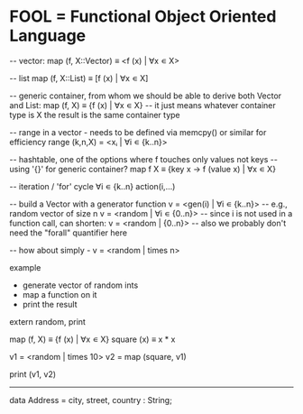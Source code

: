 FOOL = Functional Object Oriented Language
===========================================

-- vector:
map (f, X::Vector) ≡ <f (x) | ∀x ∊ X>

-- list
map (f, X::List) ≡ [f (x) | ∀x ∊ X]

-- generic container, from whom we should be able to derive both Vector and List:
map (f, X) ≡ {f (x) | ∀x ∊ X} -- it just means whatever container type is X the result is the same container type

-- range in a vector - needs to be defined via memcpy() or similar for efficiency
range (k,n,X) = <xᵢ | ∀i ∊ {k..n}>

-- hashtable, one of the options where f touches only values not keys
-- using '{}' for generic container?
map f X ≡ {key x → f (value x) | ∀x ∊ X}

-- iteration / 'for' cycle
∀i ∊ {k..n} action(i,...)

-- build a Vector with a generator function
v = <gen(i) | ∀i ∊ {k..n}>
-- e.g., random vector of size n
v = <random | ∀i ∊ {0..n}>
-- since i is not used in a function call, can shorten:
v = <random | {0..n}>
-- also we probably don't need the "forall" quantifier here

-- how about simply -
v = <random | times n>

example
- generate vector of random ints
- map a function on it
- print the result


extern random, print

map (f, X) ≡ {f (x) | ∀x ∊ X}
square (x) ≡ x * x

v1 = <random | times 10>
v2 = map (square, v1)

print (v1, v2)

---------------------------
data Address = city, street, country : String; 
